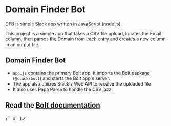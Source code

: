 Domain Finder Bot
=================

[DFB](https://github.com/randyFRS/domain-finder-bot) is simple Slack app written in JavaScript (node.js).

This project is a simple app that takes a CSV file upload, locates the Email column, then parses the Domain from each entry and creates a new column in an output file.

Domain Finder Bot
------------

- `app.js` contains the primary Bolt app. It imports the Bolt package (`@slack/bolt`) and starts the Bolt app's server. 
- The app also utilizes Slack's Web API to receive the uploaded file
- It also uses Papa Parse to handle the CSV jazz. 

Read the [Bolt documentation](https://slack.dev/bolt)
-------------------

\ ゜o゜)ノ
